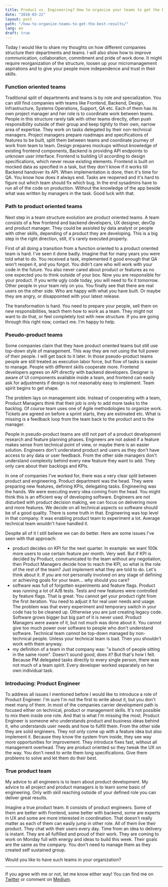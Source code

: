 ```yaml
---
title: Product vs. Engineering? How to organize your teams to get the best out of them.
date: "2018-03-22"
layout: post
path: "/how-to-organize-teams-to-get-the-best-results/"
lang: en
draft: true
---
```


Today I would like to share my thoughts on how different companies structure their departments and teams. I will also show how to improve communication, collaboration, commitment and pride of work done. It might require reorganization of the structure, loosen up your micromanagement aspirations and to give your people more independence and trust in their skills.

### Function oriented teams

Traditional split of departments and teams is by role and specialization. You can still find companies with teams like Frontend, Backend, Design, Infrastructure, Systems Operations, Support, QA etc. Each of them has its own project manager and her role is to coordinate work between teams. People in this structure rarely talk with other teams directly, often push responsibility outside of their group and keep tightly to their own, narrow area of expertise. They work on tasks delegated by their non-technical managers. Project managers prepare roadmaps and specifications of features to be built, split them between teams and coordinate journey of work from team to team. Design prepares mockups without knowledge of existing frontend components, Backend is providing API endpoints to unknown user interface. Frontend is building UI according to design specifications, which never reuse existing elements. Frontend is built on mocked data as specified in a task, but they don't know if it works till Backend handover its API. When implementation is done, then it's time for QA. You know how does it always end. Tasks are reopened and it's hard to figure out which team should fix which bug. In the end sysadmins have to run all of the code on production. Without the knowledge of the app beside what was written by managers in the task. Good luck with that.

### Path to product oriented teams

Next step in a team structure evolution are product oriented teams. A team consists of a few frontend and backend developers, UX designer, devOp and product manager. They could be assisted by data analyst or people with other skills, depending of a product they are developing. This is a big step in the right direction, still, it's rarely executed properly.

First of all doing a transition from a function oriented to a product oriented team is hard. I've seen it done badly. Imagine that for many years you were told what to do. You received a task, implemented it good enough that QA won't reopen it, and you forgot. You didn't care who will work with your code in the future. You also never cared about product or features as no one expected you to think outside of your box. Now you are responsible for your product. If you write ugly code today, you will need to fix it tomorrow. Other people in your team rely on you. You finally see that there are real users on the other side. Who are happy with what you have built. Or maybe they are angry, or disappointed with your latest release.

The transformation is hard. You need to prepare your people, sell them on new responsibilities, teach them how to work as a team. They might not want to do that, or feel completely lost with new structure. If you are going through this right now, contact me. I'm happy to help.

### Pseudo-product teams

Some companies claim that they have product oriented teams but still use top-down style of management. This way they are not using the full power of their people. I will get back to it later. In those pseudo-product teams people are still treated as execution labor force, but flow of tasks is easier to manage. People with different skills cooperate more. Frontend developers agrees on API directly with backend developers. Designer is aware of UI components available inside a team, and frontend can easily ask for adjustments if design is not reasonably easy to implement. Team spirit begins to get shape.

The problem lays on management side. Instead of cooperating with a team, Product Managers think that their job is only to add more tasks to the backlog. Of course team uses one of Agile methodologies to organize work. Tickets are agreed on before a sprint starts, they are estimated etc. What is missing is a feedback loop from the team back to the product and to the manager.

People in pseudo-product teams are still not part of a product development research and feature planning phases. Engineers are not asked if a feature makes sense from technical point of view, or maybe there is an easier solution. Engineers don't understand product and users as they don't have access to any data or user feedback. From the other side managers don't understand complexity behind every new feature they want to add. They only care about their backlogs and KPIs.

In one of companies I've worked for, there was a very clear split between product and engineering. Product department was the head. They were preparing new features, defining KPIs, delegating tasks. Engineering was the hands. We were executing every idea coming from the head. You might think this is an efficient way of developing software. Engineers are not disturbed with product decision making, we can focus on delivering more and more features. We decide on all technical aspects so software should be of a good quality. There is some truth in that. Engineering was top level in that company. It was enabling product team to experiment a lot. Average technical team wouldn't have handled it.

Despite all of it I still believe we can do better. Here are some issues I've seen with that approach:

* product decides on KPI for the next quarter. In example: we want 100k more users to use certain feature per month. Very well. But if KPI is decided by Product, communicated to the team without any negotiation, then Product Managers decide how to reach the KPI, so what is the role of the rest of the team? Just implement what they are told to do. Let's think about it. If you are not personally involved on any stage of defining or achieving goals for your team... why should you care?
* software was full of forgotten experiments and feature flags. Product was running a lot of A/B tests. Tests and new features were controlled by feature flags. That is great. You cannot get your product right from the first iteration. You need to adjust it for real user needs and usage. The problem was that every experiment and temporary switch in your code has to be cleaned up. Otherwise you are just creating legacy code. Software grows bigger but big part of it is never used. Product Managers were aware of it, but not much was done about it. You cannot give too much power over software to people who don't understand software. Technical team cannot be top-down managed by non-technical people. Unless your technical team is bad. Then you shouldn't work with them anyway.
* my definition of a team in that company was: "a bunch of people sitting in the same room". Doesn't sound good, does it? But that's how I felt. Because PM delegated tasks directly to every single person, there was not much of a team spirit. Every developer worked separately on her own individual task.

### Introducing: Product Engineer

To address all issues I mentioned before I would like to introduce a role of Product Engineer. I'm sure I'm not the first to write about it, but you don't meet many of them. In most of the companies carrier development path is focused either on technical, product or management skills. It's not possible to mix them inside one role. And that is what I'm missing the most. Product Engineer is someone who understands product and business ideas behind it, who understands user needs and how to fulfill them. From the other side they are solid engineers. They not only come up with a feature idea but also implement it. Because they know the system from inside, they see way more opportunities for improvement. They introduce fixes fast, without all management overhead. They are product oriented so they tweak the UX on the way. You don't need to write them long specifications. Give them problems to solve and let them do their best.

### True product team

My advice to all engineers is to learn about product development. My advice to all project and product managers is to learn some basic of engineering. Only with skill reaching outside of your defined role you can deliver great results.

Imagine a true product team. It consists of product engineers. Some of them are better with frontend, some better with backend, some are experts in UX and some are more interested in coordination. That doesn't really matter as each of them can easily jump in other role. All of them live their product. They chat with their users every day. Time from an idea to delivery is instant. They are all fulfilled and proud of their work. They are coming to work on Monday full with energy and ideas to build this week. Their goals are the same as the company. You don't need to manage them as they created self sustained group.

Would you like to have such teams in your organization?

---

If you agree with me or not, let me know either way! You can find me on [Twitter](https://twitter.com/krzysu) or comment on [Medium]().
